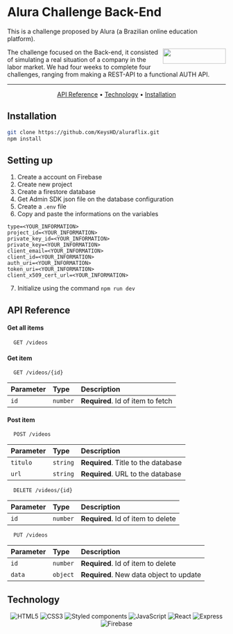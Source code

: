 # Alura Challenge Back-End

This is a challenge proposed by Alura (a Brazilian online education platform).

<img align="right" width="145" height="35" src="https://i.imgur.com/LN16y28.png">

The challenge focused on the Back-end, it consisted of simulating a real situation of a company in the labor market. We had four weeks to complete four challenges, ranging from making a REST-API to a functional AUTH API.

---

<p align="center">
 <a href="#api-reference">API Reference</a> • 
 <a href="#technology">Technology</a> • 
 <a href="#installation">Installation</a>
</p>


## Installation
```bash
git clone https://github.com/KeysHD/aluraflix.git
npm install
```

## Setting up
1. Create a account on Firebase
2. Create new project
3. Create a firestore database
4. Get Admin SDK json file on the database configuration
5. Create a `.env` file
6. Copy and paste the informations on the variables
```
type=<YOUR_INFORMATION>
project_id=<YOUR_INFORMATION>
private_key_id=<YOUR_INFORMATION>
private_key=<YOUR_INFORMATION>
client_email=<YOUR_INFORMATION>
client_id=<YOUR_INFORMATION>
auth_uri=<YOUR_INFORMATION>
token_uri=<YOUR_INFORMATION>
client_x509_cert_url=<YOUR_INFORMATION>
```
7. Initialize using the command `npm run dev`

## API Reference

#### Get all items

```http
  GET /videos
```

#### Get item

```http
  GET /videos/{id}
```

| Parameter | Type     | Description                       |
| :-------- | :------- | :-------------------------------- |
| `id`      | `number` | **Required**. Id of item to fetch |

#### Post item

```http
  POST /videos
```

| Parameter | Type     | Description                       |
| :-------- | :------- | :-------------------------------- |
| `titulo`  | `string` | **Required**. Title to the database |
| `url`     | `string` | **Required**. URL to the database |

```http
  DELETE /videos/{id}
```

| Parameter | Type     | Description                       |
| :-------- | :------- | :-------------------------------- |
| `id`      | `number` | **Required**. Id of item to delete |

```http
  PUT /videos
```

| Parameter | Type     | Description                       |
| :-------- | :------- | :-------------------------------- |
| `id`      | `number` | **Required**. Id of item to delete |
| `data`      | `object` | **Required**. New data object to update |


## Technology
<p align="center">
  <img alt="HTML5" src="https://img.shields.io/badge/html5-%23E34F26.svg?style=for-the-badge&logo=html5&logoColor=white"/>
  <img alt="CSS3" src="https://img.shields.io/badge/css3-%231572B6.svg?style=for-the-badge&logo=css3&logoColor=white"/>
  <img alt="Styled components" src="https://img.shields.io/badge/styled--components-DB7093?style=for-the-badge&logo=styled-components&logoColor=white"/>
  <img alt="JavaScript" src="https://img.shields.io/badge/javascript-%23323330.svg?style=for-the-badge&logo=javascript&logoColor=%23F7DF1E"/>
  <img alt="React" src="https://img.shields.io/badge/react-%2320232a.svg?style=for-the-badge&logo=react&logoColor=%2361DAFB"/>
  <img alt="Express" src="https://img.shields.io/badge/Express-%2320232a.svg?style=for-the-badge&logo=express&logoColor=%fff"/>
  <img alt="Firebase" src="https://img.shields.io/badge/firebase-ffca28?style=for-the-badge&logo=firebase&logoColor=black"/>
  
  
</p>